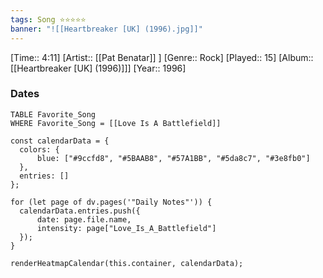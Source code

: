 ```yaml
---
tags: Song ⭐⭐⭐⭐⭐ 
banner: "![[Heartbreaker [UK] (1996).jpg]]"
---
```

[Time:: 4:11]
[Artist:: [[Pat Benatar]] ]
[Genre:: Rock]
[Played:: 15]
[Album:: [[Heartbreaker [UK] (1996)]]]
[Year:: 1996]
### Dates
````dataview
TABLE Favorite_Song
WHERE Favorite_Song = [[Love Is A Battlefield]]
````

  ```dataviewjs
const calendarData = { 
	colors: { 
		blue: ["#9ccfd8", "#5BAAB8", "#57A1BB", "#5da8c7", "#3e8fb0"] 
	}, 
	entries: [] 
}; 

for (let page of dv.pages('"Daily Notes"')) { 
	calendarData.entries.push({ 
		date: page.file.name, 
		intensity: page["Love_Is_A_Battlefield"]
	}); 
} 

renderHeatmapCalendar(this.container, calendarData);
```
